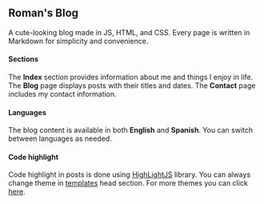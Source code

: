 ## Roman's Blog

A cute-looking blog made in JS, HTML, and CSS. Every page is written in Markdown for simplicity and convenience.

#### Sections
The **Index** section provides information about me and things I enjoy in life. The **Blog** page displays posts with their titles and dates. The **Contact** page includes my contact information.

#### Languages
The blog content is available in both **English** and **Spanish**. You can switch between languages as needed.

#### Code highlight 
Code highlight in posts is done using [HighLightJS](./js/libs/highlight.min.js) library. You can always change theme in [templates](./js/templates.js) head section. For more themes you can click [here](https://github.com/highlightjs/highlight.js/tree/main/src/styles).
